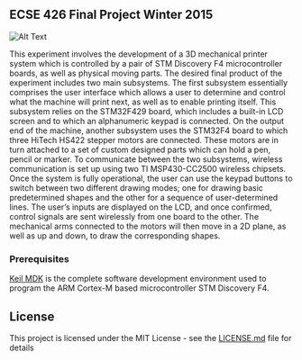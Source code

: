 ## ECSE 426 Final Project Winter 2015

![Alt Text](https://media.giphy.com/media/1zRgQYRGi0NPul02Rd/giphy.gif)

This experiment involves the development of a 3D mechanical printer system which is controlled by a pair of STM Discovery F4 microcontroller boards, as well as physical moving parts. The desired final product of the experiment includes two main subsystems. The first subsystem essentially comprises the user interface which allows a user to determine and control what the machine will print next, as well as to enable printing itself. This subsystem relies on the STM32F429 board, which includes a built-in LCD screen and to which an alphanumeric keypad is connected. On the output end of the machine, another subsystem uses the STM32F4 board to which three HiTech HS422 stepper motors are connected. These motors are in turn attached to a set of custom designed parts which can hold a pen, pencil or marker. To communicate between the two subsystems, wireless communication is set up using two TI MSP430-CC2500 wireless chipsets. Once the system is fully operational, the user can use the keypad buttons to switch between two different drawing modes; one for drawing basic predetermined shapes and the other for a sequence of user-determined lines. The user’s inputs are displayed on the LCD, and once confirmed, control signals are sent wirelessly from one board to the other. The mechanical arms connected to the motors will then move in a 2D plane, as well as up and down, to draw the corresponding shapes.

### Prerequisites

[Keil MDK](https://www.keil.com/download/) is the complete software development environment used to program the ARM Cortex-M based microcontroller STM Discovery F4.

## License

This project is licensed under the MIT License - see the [LICENSE.md](LICENSE.md) file for details
